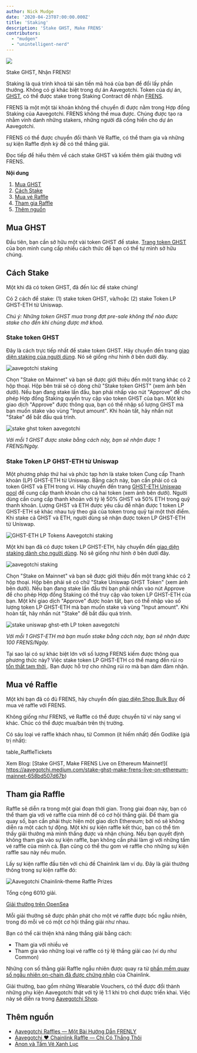 ```yaml
---
author: Nick Mudge
date: '2020-04-23T07:00:00.000Z'
title: 'Staking'
description: 'Stake GHST, Make FRENS'
contributors:
  - "mudgen"
  - "unintelligent-nerd"
---
```



<div class="headerImageContainer">
<img class="headerImage" src="/staking/staking.png">
<p class="headerImageText">Stake GHST, Nhận FRENS!</p>
</div>

Staking là quá trình khoá tài sản tiền mã hoá của bạn để đổi lấy phần thưởng. Không có gì khác biệt trong dự án Aavegotchi. Token của dự án, [GHST](/posts/ghst), có thể được stake trong Staking Contract để nhận [FRENS](/posts/glossary#frens).

FRENS là một một tài khoản không thể chuyển đi được nằm trong Hợp đồng Staking của Aavegotchi. FRENS không thể mua được. Chúng được tạo ra nhằm vinh danh những stakers, những người đã cống hiến cho dự án Aavegotchi.

FRENS có thể được chuyển đổi thành Vé Raffle, có thể tham gia và những sự kiện Raffle định kỳ để có thể thắng giải.

Đọc tiếp để hiểu thêm về cách stake GHST và kiếm thêm giải thưởng với FRENS.

<div class="contentsBox">

**Nội dung**

<ol>
<li><a href=#purchasing-ghst>Mua GHST</a></li>
<li><a href=#how-to-stake>Cách Stake</a></li>
<li><a href=#purchasing-raffle-tickets>Mua vé Raffle</a></li>
<li><a href=#entering-raffles>Tham gia Raffle</a></li>
<li><a href=#more-resources>Thêm nguồn</a></li>
</ol>

</div>

## Mua GHST
Đầu tiên, bạn cần sở hữu một vài token GHST để stake. [Trang token GHST](/posts/ghst) của bọn mình cung cấp nhiều cách thức để bạn có thể tự mình sở hữu chúng.

## Cách Stake
Một khi đã có token GHST, đã đến lúc để stake chúng!

Có 2 cách để stake: (1) stake token GHST, và/hoặc (2) stake Token LP GHST-ETH từ Uniswap.

*Chú ý: Những token GHST mua trong đợt pre-sale không thể nào được stake cho đến khi chúng được mở khoá.*

### Stake token GHST
Đây là cách trực tiếp nhất để stake token GHST. Hãy chuyển đến trang [giao diện staking của người dùng](https://aavegotchi.com/stake). Nó sẽ giống như hình ở bên dưới đây.

<img class = "bodyImage" src = "/staking/staking-interface.png" alt = "aavegotchi staking" />

Chọn "Stake on Mainnet" và bạn sẽ được giới thiệu đến một trang khác có 2 hộp thoại. Hộp bên trái sẽ có dòng chữ "Stake token GHST" (xem ảnh bên dưới). Nếu bạn đang stake lần đầu, bạn phải nhấp vào nút "Approve" để cho phép Hợp đồng Staking quyền truy cập vào token GHST của bạn. Một khi giao dịch "Approve" được thông qua, bạn có thể nhập số lượng GHST mà bạn muốn stake vào vùng "Input amount". Khi hoàn tất, hãy nhấn nút "Stake" để bắt đầu quá trình.

<img class = "bodyImage" src = "/staking/stake-ghst.png" alt = "stake ghst token aavegotchi" />

*Với mỗi 1 GHST được stake bằng cách này, bạn sẽ nhận được 1 FRENS/Ngày.*

### Stake Token LP GHST-ETH từ Uniswap
Một phương pháp thứ hai và phức tạp hơn là stake token Cung cấp Thanh khoản (LP) GHST-ETH từ Uniswap. Bằng cách này, bạn cần phải có cả token GHST và ETH trong ví. Hãy chuyển đến trang [GHST-ETH Uniswap pool](https://app.uniswap.org/#/add/0x3f382dbd960e3a9bbceae22651e88158d2791550/ETH) để cung cấp thanh khoản cho cả hai token (xem ảnh bên dưới). Người dùng cần cung cấp thanh khoản với tỷ lệ 50% GHST và 50% ETH trong quỹ thanh khoản. Lượng GHST và ETH được yêu cầu để nhận được 1 token LP GHST-ETH sẽ khác nhau tuỳ theo giá của token trong quỹ tại một thời điểm.  Khi stake cả GHST và ETH, người dùng sẽ nhận được token LP GHST-ETH từ Uniswap.

<img class = "bodyImage" src = "/staking/ghst-eth-uniswap-interface.png" alt = "GHST-ETH LP Tokens Aavegotchi staking" />

Một khi bạn đã có được token LP GHST-ETH, hãy chuyển đến [giao diện staking dành cho người dùng](https://aavegotchi.com/stake). Nó sẽ giống như hình ở bên dưới đây.

<img class = "bodyImage" src = "/staking/staking-interface.png" alt = "aavegotchi staking" />

Chọn "Stake on Mainnet" và bạn sẽ được giới thiệu đến một trang khác có 2 hộp thoại. Hộp bên phải sẽ có chữ "Stake Uniswap GHST Token" (xem ảnh bên dưới). Nếu bạn đang stake lần đầu thì bạn phải nhấn vào nút Approve để cho phép Hợp đồng Staking có thể truy cập vào token LP GHST-ETH của bạn. Một khi giao dịch "Approve" được hoàn tất, bạn có thể nhập vào số lượng token LP GHST-ETH mà bạn muốn stake và vùng "Input amount". Khi hoàn tất, hãy nhấn nút "Stake" để bắt đầu quá trình.

<img class = "bodyImage" src = "/staking/stake-uniswap-ghst-eth.png" alt = "stake uniswap ghst-eth LP token aavegotchi" />

*Với mỗi 1 GHST-ETH mà bạn muốn stake bằng cách này, bạn sẽ nhận được 100 FRENS/Ngày.*

Tại sao lại có sự khác biệt lớn với số lượng FRENS kiếm được thông qua phương thức này? Việc stake token LP GHST-ETH có thể mang đến rủi ro [tổn thất tạm thời ](/posts/glossary#impermanent-loss). Bạn được hỗ trợ cho những rủi ro mà bạn dám đảm nhận.

## Mua vé Raffle

Một khi bạn đã có đủ FRENS, hãy chuyển đến [ giao diện Shop Bulk Buy](https://aavegotchi.com/bulk-buy) để mua vé raffle với FRENS.

Không giống như FRENS, vé Raffle có thể được chuyển từ ví này sang ví khác. Chúc có thể được mua/bán trên thị trường.

Có sáu loại vé raffle khách nhau, từ Common (ít hiếm nhất) đến Godlike (giá trị nhất):

table_RaffleTickets

Xem Blog: \[Stake GHST, Make FRENS Live on Ethereum Mainnet!\]( https://aavegotchi.medium.com/stake-ghst-make-frens-live-on-ethereum-mainnet-658bd507d67b)


## Tham gia Raffle

Raffle sẽ diễn ra trong một giai đoạn thời gian. Trong giai đoạn này, bạn có thể tham gia với vé raffle của mình để có cơ hội thắng giải. Để tham gia quay số, bạn cần phải thực hiện một giao dịch Ethereum; bởi nó sẽ không diễn ra một cách tự động. Một khi sự kiện raffle kết thúc, bạn có thể tìm thấy giải thưởng mà mình thắng được và nhận chúng. Nếu bạn quyết định không tham gia vào sự kiện raffle, bạn không cần phải làm gì với những tấm vé raffle của mình cả. Bạn cũng có thể thu gom vé raffle cho những sự kiện raffle sau này nếu muốn.

Lấy sự kiện raffle đầu tiên với chủ đề Chainlink làm ví dụ. Đây là giải thưởng thông trong sự kiện raffle đó:

<img class = "bodyImage" src = "/staking/link-raffle-prizes.png" alt = "Aavegotchi Chainlink-theme Raffle Prizes" />

Tổng cộng 6010 giải.

[Giải thưởng trên OpenSea](https://opensea.io/activity/aavegotchi-wearable-vouchers)

Mỗi giải thưởng sẽ được phân phát cho một vé raffle được bốc ngẫu nhiên, trong đó mỗi vé có một cơ hội thắng giải như nhau.

Bạn có thể cải thiện khả năng thắng giải bằng cách:
* Tham gia với nhiều vé
* Tham gia vào những loại vé raffle có tỷ lệ thắng giải cao (ví dụ như Common)

Những con số thằng giải Raffle ngẫu nhiên được quay ra từ [phần mềm quay số ngẫu nhiên on-chain đã được chứng nhận](https://blog.chain.link/verifiable-random-functions-vrf-random-number-generation-rng-feature/) của Chainlink.

Giải thưởng, bao gồm những Wearable Vouchers, có thể được đổi thành những phụ kiện Aavegotchi thật với tỷ lệ 1:1 khi trò chơi được triển khai. Việc này sẽ diễn ra trong [Aavegotchi Shop](https://aavegotchi.com/shop).

## Thêm nguồn

- [Aavegotchi Raffles — Một Bài Hướng Dẫn FRENLY](https://aavegotchi.medium.com/aavegotchi-raffles-a-frenly-guide-66f624c9bc60)
- [Aavegotchi ❤ Chainlink Raffle — Chỉ Có Thắng Thôi](https://aavegotchi.medium.com/aavegotchi-chainlink-raffle-you-just-won-af87712f1018)
- [Anon và Tấm Vé Xanh Lục](https://aavegotchi.medium.com/anon-and-the-green-ticket-5776969b3a69)